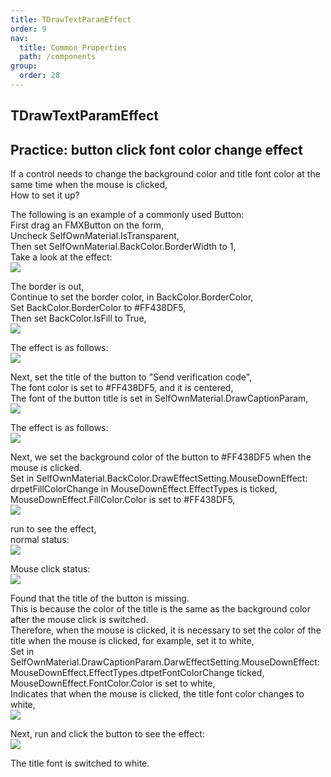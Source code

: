 ```yaml
---
title: TDrawTextParamEffect
order: 9
nav:
  title: Common Properties
  path: /components
group:
  order: 28
---
```


## TDrawTextParamEffect

## Practice: button click font color change effect

If a control needs to change the background color and title font color at the same time when the mouse is clicked,  
How to set it up?

The following is an example of a commonly used Button:  
First drag an FMXButton on the form,  
Uncheck SelfOwnMaterial.IsTransparent,  
Then set SelfOwnMaterial.BackColor.BorderWidth to 1,  
Take a look at the effect:  
![](<http://www.orangeui.cn/orangeuiblog/OrangeUI/1.4.OrangeUI%E6%8E%A7%E4%BB%B6%E4%BD%BF%E7%94%A8%E5%9F%BA%E7%A1%80(%E7%A4%BA%E4%BE%8B4%20%E8%AE%BE%E7%BD%AE%E6%8E%A7%E4%BB%B6%E7%82%B9%E5%87%BB%E6%95%88%E6%9E%9C2).files/image001.png>)

The border is out,  
Continue to set the border color, in BackColor.BorderColor,  
Set BackColor.BorderColor to #FF438DF5,  
Then set BackColor.IsFill to True,  
![](<http://www.orangeui.cn/orangeuiblog/OrangeUI/1.4.OrangeUI%E6%8E%A7%E4%BB%B6%E4%BD%BF%E7%94%A8%E5%9F%BA%E7%A1%80(%E7%A4%BA%E4%BE%8B4%20%E8%AE%BE%E7%BD%AE%E6%8E%A7%E4%BB%B6%E7%82%B9%E5%87%BB%E6%95%88%E6%9E%9C2).files/image003.png>)

The effect is as follows:  
![](<http://www.orangeui.cn/orangeuiblog/OrangeUI/1.4.OrangeUI%E6%8E%A7%E4%BB%B6%E4%BD%BF%E7%94%A8%E5%9F%BA%E7%A1%80(%E7%A4%BA%E4%BE%8B4%20%E8%AE%BE%E7%BD%AE%E6%8E%A7%E4%BB%B6%E7%82%B9%E5%87%BB%E6%95%88%E6%9E%9C2).files/image005.png>)

Next, set the title of the button to "Send verification code",  
The font color is set to #FF438DF5, and it is centered,  
The font of the button title is set in SelfOwnMaterial.DrawCaptionParam,  
![](<http://www.orangeui.cn/orangeuiblog/OrangeUI/1.4.OrangeUI%E6%8E%A7%E4%BB%B6%E4%BD%BF%E7%94%A8%E5%9F%BA%E7%A1%80(%E7%A4%BA%E4%BE%8B4%20%E8%AE%BE%E7%BD%AE%E6%8E%A7%E4%BB%B6%E7%82%B9%E5%87%BB%E6%95%88%E6%9E%9C2).files/image007.png>)

The effect is as follows:  
![](<http://www.orangeui.cn/orangeuiblog/OrangeUI/1.4.OrangeUI%E6%8E%A7%E4%BB%B6%E4%BD%BF%E7%94%A8%E5%9F%BA%E7%A1%80(%E7%A4%BA%E4%BE%8B4%20%E8%AE%BE%E7%BD%AE%E6%8E%A7%E4%BB%B6%E7%82%B9%E5%87%BB%E6%95%88%E6%9E%9C2).files/image009.png>)

Next, we set the background color of the button to #FF438DF5 when the mouse is clicked.  
Set in SelfOwnMaterial.BackColor.DrawEffectSetting.MouseDownEffect:  
drpetFillColorChange in MouseDownEffect.EffectTypes is ticked,  
MouseDownEffect.FillColor.Color is set to #FF438DF5,  
![](<http://www.orangeui.cn/orangeuiblog/OrangeUI/1.4.OrangeUI%E6%8E%A7%E4%BB%B6%E4%BD%BF%E7%94%A8%E5%9F%BA%E7%A1%80(%E7%A4%BA%E4%BE%8B4%20%E8%AE%BE%E7%BD%AE%E6%8E%A7%E4%BB%B6%E7%82%B9%E5%87%BB%E6%95%88%E6%9E%9C2).files/image011.png>)

run to see the effect,  
normal status:  
![](<http://www.orangeui.cn/orangeuiblog/OrangeUI/1.4.OrangeUI%E6%8E%A7%E4%BB%B6%E4%BD%BF%E7%94%A8%E5%9F%BA%E7%A1%80(%E7%A4%BA%E4%BE%8B4%20%E8%AE%BE%E7%BD%AE%E6%8E%A7%E4%BB%B6%E7%82%B9%E5%87%BB%E6%95%88%E6%9E%9C2).files/image013.png>)

Mouse click status:  
![](<http://www.orangeui.cn/orangeuiblog/OrangeUI/1.4.OrangeUI%E6%8E%A7%E4%BB%B6%E4%BD%BF%E7%94%A8%E5%9F%BA%E7%A1%80(%E7%A4%BA%E4%BE%8B4%20%E8%AE%BE%E7%BD%AE%E6%8E%A7%E4%BB%B6%E7%82%B9%E5%87%BB%E6%95%88%E6%9E%9C2).files/image015.png>)

Found that the title of the button is missing.  
This is because the color of the title is the same as the background color after the mouse click is switched.  
Therefore, when the mouse is clicked, it is necessary to set the color of the title when the mouse is clicked, for example, set it to white,  
Set in SelfOwnMaterial.DrawCaptionParam.DarwEffectSetting.MouseDownEffect:  
MouseDownEffect.EffectTypes.dtpetFontColorChange ticked,
MouseDownEffect.FontColor.Color is set to white,  
Indicates that when the mouse is clicked, the title font color changes to white,  
![](<http://www.orangeui.cn/orangeuiblog/OrangeUI/1.4.OrangeUI%E6%8E%A7%E4%BB%B6%E4%BD%BF%E7%94%A8%E5%9F%BA%E7%A1%80(%E7%A4%BA%E4%BE%8B4%20%E8%AE%BE%E7%BD%AE%E6%8E%A7%E4%BB%B6%E7%82%B9%E5%87%BB%E6%95%88%E6%9E%9C2).files/image017.png>)

Next, run and click the button to see the effect:  
![](<http://www.orangeui.cn/orangeuiblog/OrangeUI/1.4.OrangeUI%E6%8E%A7%E4%BB%B6%E4%BD%BF%E7%94%A8%E5%9F%BA%E7%A1%80(%E7%A4%BA%E4%BE%8B4%20%E8%AE%BE%E7%BD%AE%E6%8E%A7%E4%BB%B6%E7%82%B9%E5%87%BB%E6%95%88%E6%9E%9C2).files/image019.png>)

The title font is switched to white.
